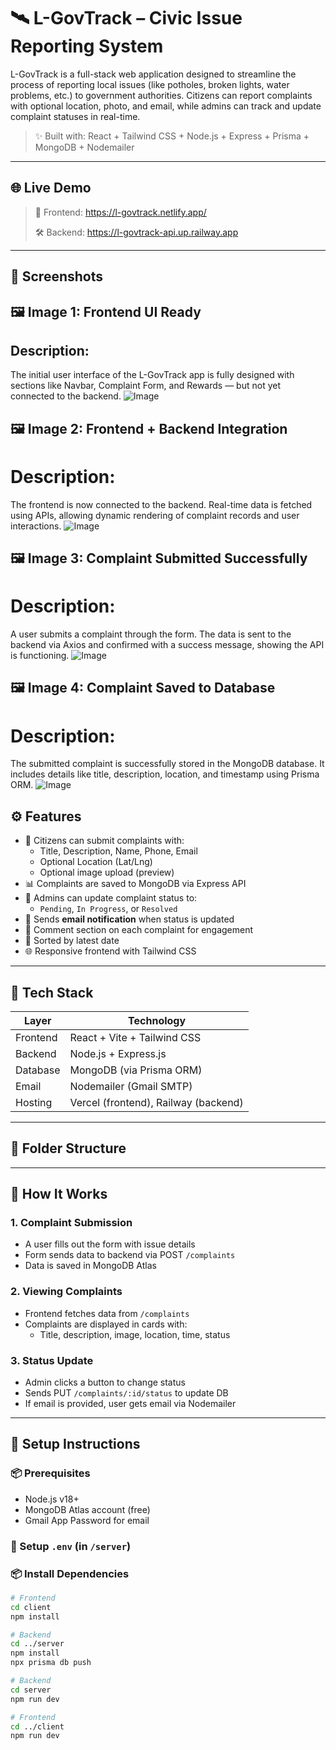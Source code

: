 # 🛰️ L-GovTrack – Civic Issue Reporting System

L-GovTrack is a full-stack web application designed to streamline the process of reporting local issues (like potholes, broken lights, water problems, etc.) to government authorities. Citizens can report complaints with optional location, photo, and email, while admins can track and update complaint statuses in real-time.

> ✨ Built with: React + Tailwind CSS + Node.js + Express + Prisma + MongoDB + Nodemailer

---

## 🌐 Live Demo

> 🔗 Frontend: https://l-govtrack.netlify.app/
> 
> 🛠️ Backend: https://l-govtrack-api.up.railway.app

---

## 📸 Screenshots
## 🖼️ Image 1: Frontend UI Ready
## Description:
The initial user interface of the L-GovTrack app is fully designed with sections like Navbar, Complaint Form, and Rewards — but not yet connected to the backend.
![Image](https://github.com/user-attachments/assets/1b013255-d40f-42fc-b26c-f746b378e6f8)



## 🖼️ Image 2: Frontend + Backend Integration
# Description:
The frontend is now connected to the backend. Real-time data is fetched using APIs, allowing dynamic rendering of complaint records and user interactions.
![Image](https://github.com/user-attachments/assets/65e267a3-fd8c-4248-98b6-6c3c477194a3)



## 🖼️ Image 3: Complaint Submitted Successfully
# Description:
A user submits a complaint through the form. The data is sent to the backend via Axios and confirmed with a success message, showing the API is functioning.
![Image](https://github.com/user-attachments/assets/3ecf995f-a299-4487-bb65-fd065cf39d3f)



## 🖼️ Image 4: Complaint Saved to Database
# Description:
The submitted complaint is successfully stored in the MongoDB database. It includes details like title, description, location, and timestamp using Prisma ORM.
![Image](https://github.com/user-attachments/assets/4803dff7-c634-498c-8de8-f1f1b98c382d)

## ⚙️ Features

- 📝 Citizens can submit complaints with:
  - Title, Description, Name, Phone, Email
  - Optional Location (Lat/Lng)
  - Optional image upload (preview)
- 📊 Complaints are saved to MongoDB via Express API
- 🎯 Admins can update complaint status to:
  - `Pending`, `In Progress`, or `Resolved`
- 📩 Sends **email notification** when status is updated
- 💬 Comment section on each complaint for engagement
- 📅 Sorted by latest date
- 🌐 Responsive frontend with Tailwind CSS

---

## 🔧 Tech Stack

| Layer     | Technology                  |
|-----------|-----------------------------|
| Frontend  | React + Vite + Tailwind CSS |
| Backend   | Node.js + Express.js        |
| Database  | MongoDB (via Prisma ORM)    |
| Email     | Nodemailer (Gmail SMTP)     |
| Hosting   | Vercel (frontend), Railway (backend) |

---

## 📁 Folder Structure


---

## 🧪 How It Works

### 1. Complaint Submission

- A user fills out the form with issue details
- Form sends data to backend via POST `/complaints`
- Data is saved in MongoDB Atlas

### 2. Viewing Complaints

- Frontend fetches data from `/complaints`
- Complaints are displayed in cards with:
  - Title, description, image, location, time, status

### 3. Status Update

- Admin clicks a button to change status
- Sends PUT `/complaints/:id/status` to update DB
- If email is provided, user gets email via Nodemailer

---

## 🚀 Setup Instructions

### 📦 Prerequisites

- Node.js v18+
- MongoDB Atlas account (free)
- Gmail App Password for email

### 🔑 Setup `.env` (in `/server`)


### 📦 Install Dependencies

```bash
# Frontend
cd client
npm install

# Backend
cd ../server
npm install
npx prisma db push

# Backend
cd server
npm run dev

# Frontend
cd ../client
npm run dev
